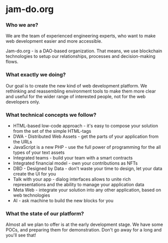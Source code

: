 # jam-do.org

### Who we are?
We are the team of experienced engineering experts, who want to make web development easier and more accessible. 

Jam-do.org - is a DAO-based organization. That means, we use blockchain technologies to setup our relationships, processes and decision-making flows.

### What exactly we doing?
Our goal is to create the new kind of web development platform. We rethinking and reassembling environment tools to make them more clear and useful for the wider range of interested people, not for the web developers only. 
### What technical concepts we follow?

- HTML-based low-code approach - it's easy to compose your solution from the set of the simple HTML-tags
- DWA - Distributed Web Assets - get the parts of your application from the URLs
- JavaScript is a new PHP - use the full power of programming for the all types of your text assets 
- Integrated teams - build your team with a smart contracts 
- Integrated financial model - own your contributions as NFTs
- DBD - Designed by Data - don't waste your time to design, let your data create the UI for you
- Talk with your app - dialog interfaces allows to unite rich representations and the ability to manage your application data
- Meta Web - integrate your solution into any other application, based on web technologies
- AI - ask machine to build the new blocks for you

### What the state of our platform?
Almost all we plan to offer is at the early development stage. We have some POCs, and preparing them for demonstration. Don't go away for a long and you'll see that!

